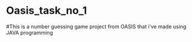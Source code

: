 # Oasis_task_no_1
#This is a number guessing game project from OASIS that i've made using JAVA programming
